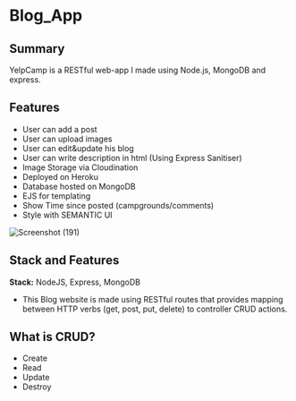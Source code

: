 # Blog_App

## Summary

YelpCamp is a RESTful web-app I made using Node.js, MongoDB and express.

## Features
- User can add a post
- User can upload images
- User can edit&update his blog
- User can write description in html (Using Express Sanitiser)
- Image Storage via Cloudination
- Deployed on Heroku
- Database hosted on MongoDB
- EJS for templating
- Show Time since posted (campgrounds/comments)
- Style with SEMANTIC UI

![Screenshot (191)](https://user-images.githubusercontent.com/62550907/81579229-86f2f380-93c9-11ea-9852-d88dd7e23bca.png)



## Stack and Features
**Stack:** NodeJS, Express, MongoDB

- This Blog website is made using RESTful routes that provides mapping between HTTP verbs (get, post, put, delete) to controller CRUD actions. 
## What is CRUD?
- Create
- Read
- Update
- Destroy
